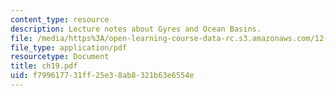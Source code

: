 ```yaml
---
content_type: resource
description: Lecture notes about Gyres and Ocean Basins.
file: /media/https%3A/open-learning-course-data-rc.s3.amazonaws.com/12-820-turbulence-in-the-ocean-and-atmosphere-spring-2007/f799617731ff25e38ab8321b63e6554e_ch19.pdf
file_type: application/pdf
resourcetype: Document
title: ch19.pdf
uid: f7996177-31ff-25e3-8ab8-321b63e6554e
---
```

